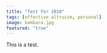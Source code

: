 ```yaml
---
title: "Test for 2018"
tags: [effective altruism, personal]
image: kambara.jpg
featured: "true"
---
```


This is a test.
